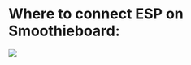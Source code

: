 # Where to connect ESP on Smoothieboard:
![](https://raw.githubusercontent.com/wiki/luc-github/ESP3D/images/Smoothieware/smoothieboard-wiring.png)
